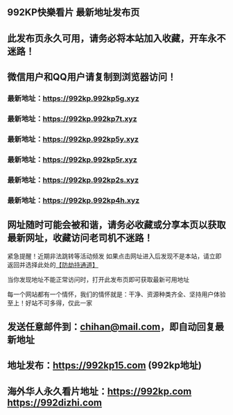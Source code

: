 ## **992KP快樂看片 最新地址发布页**
## 此发布页永久可用，请务必将本站加入收藏，开车永不迷路！
## 微信用户和QQ用户请复制到浏览器访问！
### 最新地址：https://992kp.992kp5g.xyz

### 最新地址：https://992kp.992kp7t.xyz

### 最新地址：https://992kp.992kp5y.xyz

### 最新地址：https://992kp.992kp5r.xyz

### 最新地址：https://992kp.992kp2s.xyz

### 最新地址：https://992kp.992kp4h.xyz


## 网址随时可能会被和谐，请务必收藏或分享本页以获取最新网址，收藏访问老司机不迷路！

紧急提醒！近期非法跳转等活动频发
如果点击网址进入后发现不是本站，请立即返回并选择此处的[【防劫持通道】](https://23.224.130.222:7583)

当你发现地址不能正常访问时，打开此发布页即可获取最新可用地址

每一个网站都有一个情怀，我们的情怀就是：干净、资源种类齐全、坚持用户体验至上！好站不可多得，仅此一家

## 发送任意邮件到：chihan@mail.com，即自动回复最新地址
## 地址发布：https://992kp15.com  (992kp地址)
## 海外华人永久看片地址：https://992kp.com  https://992dizhi.com
